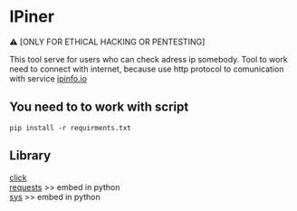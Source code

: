 # IPiner 

⚠️ [ONLY FOR ETHICAL HACKING OR PENTESTING]

This tool serve for users who can check adress ip somebody.
Tool to work need to connect with internet, because use http protocol to comunication with service [ipinfo.io](ipinfo.io) <br>

## You need to to work with script
```pip install -r requirments.txt```

## Library
[click](click.palletsprojects.com/) <br>
[requests](https://requests.readthedocs.io/en/latest/) >> embed in python <br>
[sys](https://docs.python.org/3/library/sys.html) >> embed in python
